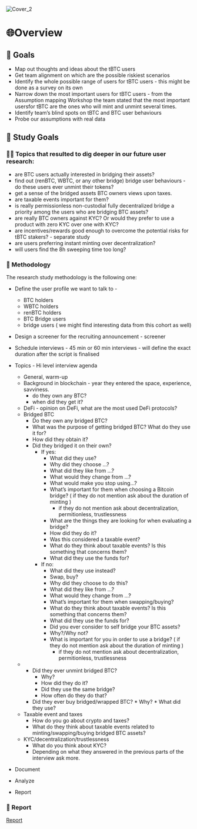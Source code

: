 ![Cover_2](https://user-images.githubusercontent.com/40768736/191801630-de4f0a97-6ce3-4bc5-b95c-c7450579f35f.png)
# 🌐Overview

## 🎯 Goals

* Map out thoughts and ideas about the tBTC users
* Get team alignment on which are the possible riskiest scenarios
* Identify the whole possible range of users for tBTC users - this might be done as a survey on its own
* Narrow down the most important users for tBTC users - from the Assumption mapping Workshop the team stated that the most important usersfor tBTC are the ones who will mint and unmint several times.
* Identify team’s blind spots on tBTC and BTC user behaviours
* Probe our assumptions with real data

## 🎯 Study Goals

### 🕵️‍♀️ Topics that resulted to dig deeper in our future user research:

* are BTC users actually interested in bridging their assets?
* find out (renBTC, WBTC, or any other bridge) bridge user behaviours - do these users ever unmint their tokens? 
* get a sense of the bridged assets BTC owners views upon taxes. 
* are taxable events important for them?
* is really permissionless non-custodial fully decentralized bridge a priority among the users who are bridging BTC assets?
* are really BTC owners against KYC? Or would they prefer to use a product with zero KYC over one with KYC?
* are incentives/rewards good enough to overcome the potential risks for tBTC stakers? - separate study
* are users preferring instant minting over decentralization?
* will users find the 8h sweeping time too long?

### 💬 Methodology

The research study methodology is the following one:

* Define the user profile we want to talk to -
  * BTC holders 
  * WBTC holders
  * renBTC holders
  * BTC Bridge users
  * bridge users ( we might find interesting data from this cohort as well)
* Design a screener for the recruiting announcement - screener
* Schedule interviews - 45 min or 60 min interviews - will define the exact duration after the script is finalised 
* Topics -  Hi level interview agenda
  * General, warm-up
  * Background in blockchain - year they entered the space, experience, savviness.
    * do they own any BTC?
    * when did they get it?
  * DeFi - opinion on DeFi, what are the most used DeFi protocols? 
  * Bridged BTC 
    * Do they own any bridged BTC?
    * What was the purpose of getting bridged BTC? What do they use it for?
    * How did they obtain it?
    * Did they bridged it on their own?
      * If yes:
        * What did they use?
        * Why did they choose ...?
        * What did they like from ...?
        * What would they change from ...?
        * What would make you stop using...?
        * What’s important for them when choosing a Bitcoin bridge? ( if they do not mention ask about the duration of minting )
          * if they do not mention ask about decentralization, permitionless, trustlessness
        * What are the things they are looking for when evaluating a bridge?
        * How did they do it?
        * Was this considered a taxable event?
        * What do they think about taxable events? Is this something that concerns them?
        * What did they use the funds for?
      * If no:
        * What did they use instead?
        * Swap, buy?
        * Why did they choose to do this?
        * What did they like from ...?
        * What would they change from ...?
        * What’s important for them when swapping/buying?
        * What do they think about taxable events? Is this something that concerns them?
        * What did they use the funds for?
        * Did you ever consider to  self bridge your BTC assets?
        * Why?/Why not?
        * What is important for you in order to use a bridge? ( if they do not mention ask about the duration of minting )
          * if they do not mention ask about decentralization, permitionless, trustlessness
  * 
    * Did they ever unmint bridged BTC?
        * Why?
        * How did they do it?
        * Did they use the same bridge?
        * How often do they do that?
    * Did they ever buy bridged/wrapped BTC?
          * Why?
          * What did they use?
  * Taxable event and taxes
    * How do you go about crypto and taxes?
    * What do they think about taxable events related to minting/swapping/buying bridged BTC assets?
  * KYC/decentralization/trustlessness 
    * What do you think about KYC?
    * Depending on what they answered in the previous parts of the interview ask more.

* Document
* Analyze
* Report


### 🦄 Report

[Report](./tBTC%20Generative%20User%20Research.pdf)

